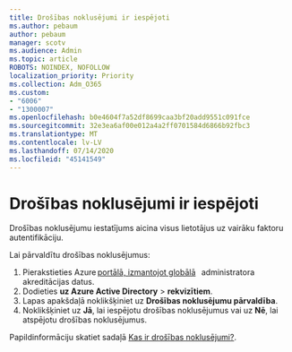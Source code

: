 ```yaml
---
title: Drošības noklusējumi ir iespējoti
ms.author: pebaum
author: pebaum
manager: scotv
ms.audience: Admin
ms.topic: article
ROBOTS: NOINDEX, NOFOLLOW
localization_priority: Priority
ms.collection: Adm_O365
ms.custom:
- "6006"
- "1300007"
ms.openlocfilehash: b0e4604f7a52df8699caa3bf20add9551c091fce
ms.sourcegitcommit: 32e3ea6af00e012a4a2ff0701584d6866b92fbc3
ms.translationtype: MT
ms.contentlocale: lv-LV
ms.lasthandoff: 07/14/2020
ms.locfileid: "45141549"
---
```

# <a name="security-defaults-is-enabled"></a>Drošības noklusējumi ir iespējoti

Drošības noklusējumu iestatījums aicina visus lietotājus uz vairāku faktoru autentifikāciju.

Lai pārvaldītu drošības noklusējumus:

1. Pierakstieties Azure [portālā, izmantojot globālā](https://ms.portal.azure.com/)   administratora akreditācijas datus.
2. Dodieties **uz Azure Active Directory**  >  **rekvizītiem**.
3. Lapas apakšdaļā noklikšķiniet uz **Drošības noklusējumu pārvaldība**.
4. Noklikšķiniet uz **Jā**, lai iespējotu drošības noklusējumus vai uz **Nē**, lai atspējotu drošības noklusējumus.

Papildinformāciju skatiet sadaļā [Kas ir drošības noklusējumi?](https://docs.microsoft.com/azure/active-directory/fundamentals/concept-fundamentals-security-defaults).